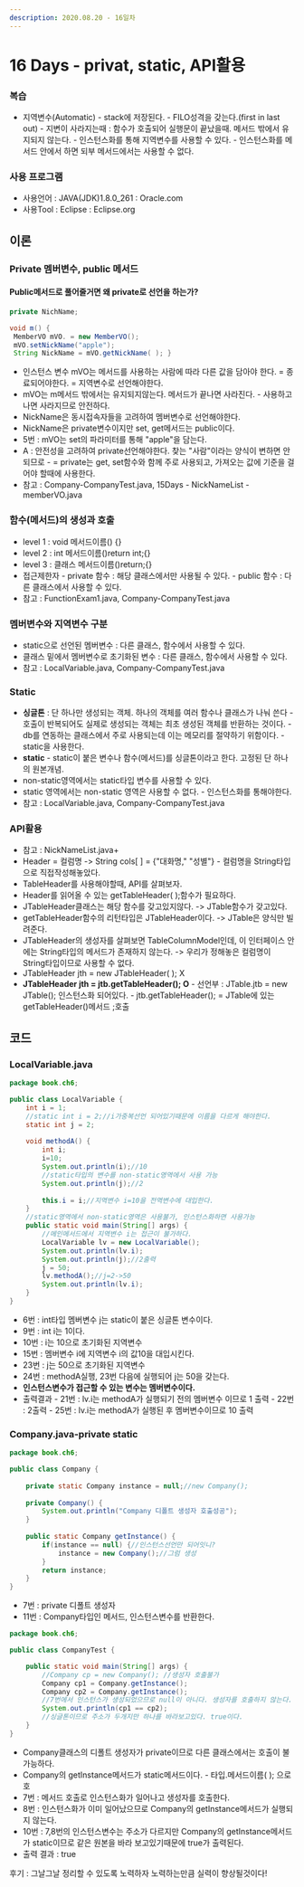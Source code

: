 ```yaml
---
description: 2020.08.20 - 16일차
---
```


# 16 Days - privat, static, API활용

### **복습**

* 지역변수\(Automatic\) - stack에 저장된다. - FILO성격을 갖는다.\(first in last out\) - 지변이 사라지는때 : 함수가 호출되어 실행문이 끝났을때. 메서드 밖에서 유지되지 않는다. - 인스턴스화를 통해 지역변수를 사용할 수 있다. - 인스턴스화를 메서드 안에서 하면 되부 메서드에서는 사용할 수 없다.

### 사용 프로그램

* 사용언어 : JAVA\(JDK\)1.8.0\_261 : Oracle.com
* 사용Tool : Eclipse : Eclipse.org

## 이론

### Private 멤버변수, public 메서드

#### Public메서드로 풀어줄거면 왜 private로 선언을 하는가?

```java
private NichName;

void m() {
 MemberVO mVO. = new MemberVO();
 mVO.setNickName("apple");
 String NickName = mVO.getNickName( ); } 
```

* 인스턴스 변수 mVO는 메서드를 사용하는 사람에 따라 다른 값을 담아야 한다. = 종료되어야한다. = 지역변수로 선언해야한다.
* mVO는 m메서드 밖에서는 유지되지않는다. 메서드가 끝나면 사라진다.  - 사용하고 나면 사라지므로 안전하다.
* NickName은 동시접속자들을 고려하여 멤버변수로 선언해야한다.
* NickName은 private변수이지만 set, get메서드는 public이다.
* 5번 : mVO는 set의 파라미터를 통해 "apple"을 담는다.
* A : 안전성을 고려하여 private선언해야한다. 찾는 "사람"이라는 양식이 변하면 안되므로 - = private는 get, set함수와 함께 주로 사용되고, 가져오는 값에 기준을 걸어야 할때에 사용한다.
* 참고 : Company-CompanyTest.java, 15Days - NickNameList - memberVO.java

### 함수\(메서드\)의 생성과 호출

* level 1 : void 메서드이름\(\) {}
* level 2 : int 메서드이름\(\)return int;{}
* level 3 : 클래스 메서드이름\(\)return;{}
* 접근제한자 - private 함수 : 해당 클래스에서만 사용될 수 있다. - public 함수 :  다른 클래스에서 사용할 수 있다.
* 참고 : FunctionExam1.java, Company-CompanyTest.java

### 멤버변수와 지역변수 구분

* static으로 선언된 멤버변수 : 다른 클래스, 함수에서 사용할 수 있다.
* 클래스 밑에서 멤버변수로 초기화된 변수 : 다른 클래스, 함수에서 사용할 수 있다.
* 참고 : LocalVariable.java, Company-CompanyTest.java

### Static

* **싱글톤** : 단 하나만 생성되는 객체. 하나의 객체를 여러 함수나 클래스가 나눠 쓴다 - 호출이 반복되어도 실제로 생성되는 객체는 최초 생성된 객체를 반환하는 것이다. - db를 연동하는 클래스에서 주로 사용되는데 이는 메모리를 절약하기 위함이다. - static을 사용한다.
* **static** - static이 붙은 변수나 함수\(메서드\)를 싱글톤이라고 한다. 고정된 단 하나의 원본개념.
* non-static영역에서는 static타입 변수를 사용할 수 있다.
* static 영역에서는 non-static 영역은 사용할 수 없다.  - 인스턴스화를 통해야한다.
* 참고 : LocalVariable.java, Company-CompanyTest.java

### API활용

* 참고 : NickNameList.java+
* Header = 컬럼명 -&gt; String cols\[ \] = {"대화명," "성별"} - 컬럼명을 String타입으로 직접작성해놓았다.
* TableHeader를 사용해야할때, API를 살펴보자.
* Header를 읽어올 수 있는 getTableHeader\( \);함수가 필요하다.
* JTableHeader클래스는 해당 함수를 갖고있지않다. -&gt; JTable함수가 갖고있다.
* getTableHeader함수의 리턴타입은 JTableHeader이다. -&gt; JTable은 양식만 빌려준다.
* JTableHeader의 생성자를 살펴보면 TableColumnModel인데, 이 인터페이스 안에는 String타입의 메서드가 존재하지 않는다. -&gt; 우리가 정해놓은 컬럼명이 String타입이므로 사용할 수 없다.
* JTableHeader jth = new JTableHeader\( \);  X
* **JTableHeader jth = jtb.getTableHeader\(\);  O** - 선언부 : JTable.jtb = new JTable\(\); 인스턴스화 되어있다. - jtb.getTableHeader\(\); = JTable에 있는 getTableHeader\(\)메서드 ;호출



## 코드

### LocalVariable.java

```java
package book.ch6;

public class LocalVariable {
	int i = 1;
	//static int i = 2;//i가중복선언 되어있기때문에 이름을 다르게 해야한다.
	static int j = 2;
	
	void methodA() {
		int i;
		i=10;
		System.out.println(i);//10
		//static타입의 변수를 non-static영역에서 사용 가능
		System.out.println(j);//2
		
		this.i = i;//지역변수 i=10을 전역변수에 대입한다.
	}	
	//static영역에서 non-static영역은 사용불가, 인스턴스화하면 사용가능
	public static void main(String[] args) {
		//메인메서드에서 지역변수 i는 접근이 불가하다.
		LocalVariable lv = new LocalVariable();
		System.out.println(lv.i);
		System.out.println(j);//2출력
		j = 50;
		lv.methodA();//j=2->50
		System.out.println(lv.i);
	}
}
```

* 6번 : int타입 멤버변수 j는 static이 붙은 싱글톤 변수이다.
* 9번 : int i는 1이다.
* 10번 : i는 10으로 초기화된 지역변수
* 15번 : 멤버변수 i에 지역변수 i의 값10을 대입시킨다.
* 23번 : j는 50으로 초기화된 지역변수
* 24번 : methodA실행, 23번 다음에 실행되어 j는 50을 갖는다.
* **인스턴스변수가 접근할 수 있는 변수는 멤버변수이다.**
* 출력결과 - 21번 : lv.i는 methodA가 실행되기 전의 멤버변수 이므로 1 출력 - 22번 : 2출력 - 25번 : lv.i는 methodA가 실행된 후 멤버변수이므로 10 출력

### Company.java-private static

```java
package book.ch6;

public class Company {
	
	private static Company instance = null;//new Company();
	
	private Company() {
		System.out.println("Company 디폴트 생성자 호출성공");
	}
	
	public static Company getInstance() {
		if(instance == null) {//인스턴스선언만 되어잇니?
			instance = new Company();//그럼 생성
		}			
		return instance;
	}
}
```

* 7번 : private 디폴트 생성자
* 11번 : Company타입인 메서드, 인스턴스변수를 반환한다.

```java
package book.ch6;

public class CompanyTest {

	public static void main(String[] args) {
		//Company cp = new Company(); //생성자 호출불가
		Company cp1 = Company.getInstance();
		Company cp2 = Company.getInstance();
		//7번에서 인스턴스가 생성되었으므로 null이 아니다. 생성자를 호출하지 않는다.
		System.out.println(cp1 == cp2);
		//싱글톤이므로 주소가 두개지만 하나를 바라보고있다. true이다.
	}
}
```

* Company클래스의 디폴트 생성자가 private이므로 다른 클래스에서는 호출이 불가능하다.
* Company의 getInstance메서드가 static메서드이다.  - 타입.메서드이름\( \); 으로 호
* 7번 : 메서드 호출로 인스턴스화가 일어나고 생성자를 호출한다.
* 8번 : 인스턴스화가 이미 일어났으므로 Company의 getInstance메서드가 실행되지 않는다.
* 10번 : 7,8번의 인스턴스변수는 주소가 다르지만 Company의 getInstance메서드가 static이므로 같은 원본을 바라 보고있기때문에 true가 출력된다.
* 출력 결과 : true

후기 : 그날그날 정리할 수 있도록 노력하자 노력하는만큼 실력이 향상될것이다!

